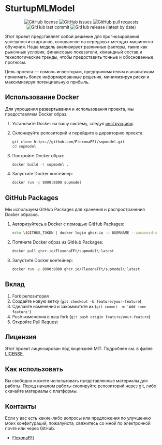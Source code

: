 # SturtupMLModel

<div align="center">
  <img src="https://img.shields.io/badge/license-MIT-blue.svg" alt="GitHub license">
  <img src="https://img.shields.io/github/issues/FlexonaFFt/supmodel.svg" alt="GitHub issues">
  <img src="https://img.shields.io/github/issues-pr/FlexonaFFt/supmodel.svg" alt="GitHub pull requests">
  <img src="https://img.shields.io/github/last-commit/FlexonaFFt/supmodel.svg" alt="GitHub last commit">
  <img src="https://img.shields.io/github/v/release/FlexonaFFt/supmodel" alt="GitHub release (latest by date)">
</div>

Этот проект представляет собой решение для прогнозирования успешности стартапов, основанное на передовых методах машинного обучения. Наша модель анализирует различные факторы, такие как рыночные условия, финансовые показатели, командный состав и технологические тренды, чтобы предоставить точные и обоснованные прогнозы.

Цель проекта — помочь инвесторам, предпринимателям и аналитикам принимать более информированные решения, минимизируя риски и максимизируя потенциальную прибыль.

## Использование Docker

Для упрощения развертывания и использования проекта, мы предоставляем Docker образ.

1. Установите Docker на вашу систему, следуя [инструкциям](https://docs.docker.com/get-docker/).

2. Склонируйте репозиторий и перейдите в директорию проекта:

    ```bash
    git clone https://github.com/FlexonaFFt/supmodel.git
    cd supmodel
    ```

3. Постройте Docker образ:

    ```bash
    docker build -t supmodel .
    ```

4. Запустите Docker контейнер:

    ```bash
    docker run -p 8000:8000 supmodel
    ```

## GitHub Packages

Мы используем GitHub Packages для хранения и распространения Docker образов.

1. Авторизуйтесь в Docker с помощью GitHub Packages:

    ```bash
    echo \$GITHUB_TOKEN | docker login ghcr.io -u USERNAME --password-stdin
    ```

2. Потяните Docker образ из GitHub Packages:

    ```bash
    docker pull ghcr.io/FlexonaFFt/supmodel\:latest
    ```

3. Запустите Docker контейнер:

    ```bash
    docker run -p 8000:8000 ghcr.io/FlexonaFFt/supmodel\:latest
    ```

## Вклад

1. Fork репозитория
2. Создайте новую ветку (`git checkout -b feature/your-feature`)
3. Сделайте изменения и закоммитьте их (`git commit -m 'Add some feature'`)
4. Push изменения в ваш fork (`git push origin feature/your-feature`)
5. Откройте Pull Request

## Лицензия

Этот проект лицензирован под лицензией MIT. Подробнее см. в файле [LICENSE](LICENSE).

## Как использовать

Вы свободно можете использовать представленные материалы для работы. Перед началом работы скопируйте репозиторий через git, либо скачайте материалы с платформы.

## Контакты

Если у вас есть какие-либо вопросы или предложения по улучшению моих конфигураций, пожалуйста, свяжитесь со мной по электронной почте или через GitHub.

- [FlexonaFFt](https://github.com/FlexonaFFt)
